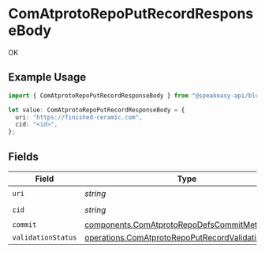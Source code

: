 # ComAtprotoRepoPutRecordResponseBody

OK

## Example Usage

```typescript
import { ComAtprotoRepoPutRecordResponseBody } from "@speakeasy-api/bluesky/models/operations";

let value: ComAtprotoRepoPutRecordResponseBody = {
  uri: "https://finished-ceramic.com",
  cid: "<id>",
};
```

## Fields

| Field                                                                                                                    | Type                                                                                                                     | Required                                                                                                                 | Description                                                                                                              |
| ------------------------------------------------------------------------------------------------------------------------ | ------------------------------------------------------------------------------------------------------------------------ | ------------------------------------------------------------------------------------------------------------------------ | ------------------------------------------------------------------------------------------------------------------------ |
| `uri`                                                                                                                    | *string*                                                                                                                 | :heavy_check_mark:                                                                                                       | N/A                                                                                                                      |
| `cid`                                                                                                                    | *string*                                                                                                                 | :heavy_check_mark:                                                                                                       | N/A                                                                                                                      |
| `commit`                                                                                                                 | [components.ComAtprotoRepoDefsCommitMeta](../../models/components/comatprotorepodefscommitmeta.md)                       | :heavy_minus_sign:                                                                                                       | N/A                                                                                                                      |
| `validationStatus`                                                                                                       | [operations.ComAtprotoRepoPutRecordValidationStatus](../../models/operations/comatprotorepoputrecordvalidationstatus.md) | :heavy_minus_sign:                                                                                                       | N/A                                                                                                                      |